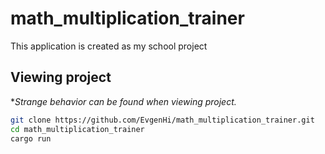 # math_multiplication_trainer

This application is created as my school project

## Viewing project

**Strange behavior can be found when viewing project.*

```bash
git clone https://github.com/EvgenHi/math_multiplication_trainer.git
cd math_multiplication_trainer
cargo run
```
